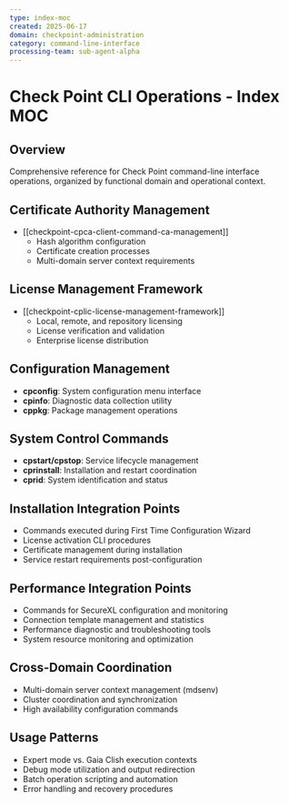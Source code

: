 ```yaml
---
type: index-moc
created: 2025-06-17
domain: checkpoint-administration
category: command-line-interface
processing-team: sub-agent-alpha
---
```


# Check Point CLI Operations - Index MOC

## Overview
Comprehensive reference for Check Point command-line interface operations, organized by functional domain and operational context.

## Certificate Authority Management
- [[checkpoint-cpca-client-command-ca-management]]
  - Hash algorithm configuration
  - Certificate creation processes
  - Multi-domain server context requirements

## License Management Framework
- [[checkpoint-cplic-license-management-framework]]
  - Local, remote, and repository licensing
  - License verification and validation
  - Enterprise license distribution

## Configuration Management
- **cpconfig**: System configuration menu interface
- **cpinfo**: Diagnostic data collection utility
- **cppkg**: Package management operations

## System Control Commands
- **cpstart/cpstop**: Service lifecycle management
- **cprinstall**: Installation and restart coordination
- **cprid**: System identification and status

## Installation Integration Points
- Commands executed during First Time Configuration Wizard
- License activation CLI procedures
- Certificate management during installation
- Service restart requirements post-configuration

## Performance Integration Points
- Commands for SecureXL configuration and monitoring
- Connection template management and statistics
- Performance diagnostic and troubleshooting tools
- System resource monitoring and optimization

## Cross-Domain Coordination
- Multi-domain server context management (mdsenv)
- Cluster coordination and synchronization
- High availability configuration commands

## Usage Patterns
- Expert mode vs. Gaia Clish execution contexts
- Debug mode utilization and output redirection
- Batch operation scripting and automation
- Error handling and recovery procedures